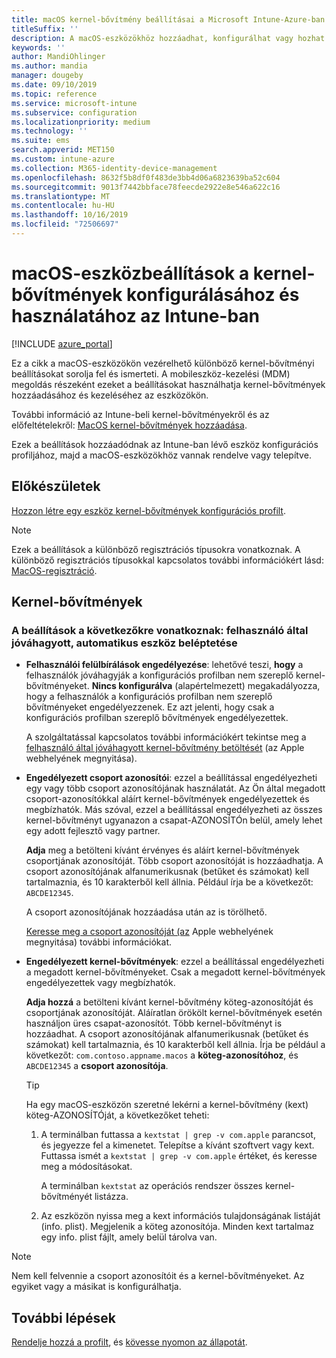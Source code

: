 ```yaml
---
title: macOS kernel-bővítmény beállításai a Microsoft Intune-Azure-ban | Microsoft Docs
titleSuffix: ''
description: A macOS-eszközökhöz hozzáadhat, konfigurálhat vagy hozhat létre beállításokat a kernel-bővítmények használatához. Azt is lehetővé teszi, hogy a felhasználók felülbírálják a jóváhagyott bővítményeket, engedélyezik az összes bővítményt a csoport azonosítójában, vagy engedélyezik az egyes bővítményeket vagy alkalmazásokat a Microsoft Intune.
keywords: ''
author: MandiOhlinger
ms.author: mandia
manager: dougeby
ms.date: 09/10/2019
ms.topic: reference
ms.service: microsoft-intune
ms.subservice: configuration
ms.localizationpriority: medium
ms.technology: ''
ms.suite: ems
search.appverid: MET150
ms.custom: intune-azure
ms.collection: M365-identity-device-management
ms.openlocfilehash: 8632f5b8df0f483de3bb4d06a6823639ba52c604
ms.sourcegitcommit: 9013f7442bbface78feecde2922e8e546a622c16
ms.translationtype: MT
ms.contentlocale: hu-HU
ms.lasthandoff: 10/16/2019
ms.locfileid: "72506697"
---
```

# <a name="macos-device-settings-to-configure-and-use-kernel-extensions-in-intune"></a>macOS-eszközbeállítások a kernel-bővítmények konfigurálásához és használatához az Intune-ban

[!INCLUDE [azure_portal](../includes/azure_portal.md)]

Ez a cikk a macOS-eszközökön vezérelhető különböző kernel-bővítményi beállításokat sorolja fel és ismerteti. A mobileszköz-kezelési (MDM) megoldás részeként ezeket a beállításokat használhatja kernel-bővítmények hozzáadásához és kezeléséhez az eszközökön.

További információ az Intune-beli kernel-bővítményekről és az előfeltételekről: [MacOS kernel-bővítmények hozzáadása](../kernel-extensions-overview-macos.md).

Ezek a beállítások hozzáadódnak az Intune-ban lévő eszköz konfigurációs profiljához, majd a macOS-eszközökhöz vannak rendelve vagy telepítve.

## <a name="before-you-begin"></a>Előkészületek

[Hozzon létre egy eszköz kernel-bővítmények konfigurációs profilt](../kernel-extensions-overview-macos.md).

> [!NOTE]
> Ezek a beállítások a különböző regisztrációs típusokra vonatkoznak. A különböző regisztrációs típusokkal kapcsolatos további információkért lásd: [MacOS-regisztráció](../macos-enroll.md).

## <a name="kernel-extensions"></a>Kernel-bővítmények

### <a name="settings-apply-to-user-approved-automated-device-enrollment"></a>A beállítások a következőkre vonatkoznak: felhasználó által jóváhagyott, automatikus eszköz beléptetése

- **Felhasználói felülbírálások engedélyezése**: lehetővé teszi, **hogy** a felhasználók jóváhagyják a konfigurációs profilban nem szereplő kernel-bővítményeket. **Nincs konfigurálva** (alapértelmezett) megakadályozza, hogy a felhasználók a konfigurációs profilban nem szereplő bővítményeket engedélyezzenek. Ez azt jelenti, hogy csak a konfigurációs profilban szereplő bővítmények engedélyezettek.

  A szolgáltatással kapcsolatos további információkért tekintse meg a [felhasználó által jóváhagyott kernel-bővítmény betöltését](https://developer.apple.com/library/archive/technotes/tn2459/_index.html) (az Apple webhelyének megnyitása).

- **Engedélyezett csoport azonosítói**: ezzel a beállítással engedélyezheti egy vagy több csoport azonosítójának használatát. Az Ön által megadott csoport-azonosítókkal aláírt kernel-bővítmények engedélyezettek és megbízhatók. Más szóval, ezzel a beállítással engedélyezheti az összes kernel-bővítményt ugyanazon a csapat-AZONOSÍTÓn belül, amely lehet egy adott fejlesztő vagy partner.

  **Adja** meg a betölteni kívánt érvényes és aláírt kernel-bővítmények csoportjának azonosítóját. Több csoport azonosítóját is hozzáadhatja. A csoport azonosítójának alfanumerikusnak (betűket és számokat) kell tartalmaznia, és 10 karakterből kell állnia. Például írja be a következőt: `ABCDE12345`.

  A csoport azonosítójának hozzáadása után az is törölhető.

  [Keresse meg a csoport azonosítóját (az](https://help.apple.com/developer-account/#/dev55c3c710c) Apple webhelyének megnyitása) további információkat.

- **Engedélyezett kernel-bővítmények**: ezzel a beállítással engedélyezheti a megadott kernel-bővítményeket. Csak a megadott kernel-bővítmények engedélyezettek vagy megbízhatók. 

  **Adja hozzá** a betölteni kívánt kernel-bővítmény köteg-azonosítóját és csoportjának azonosítóját. Aláíratlan örökölt kernel-bővítmények esetén használjon üres csapat-azonosítót. Több kernel-bővítményt is hozzáadhat. A csoport azonosítójának alfanumerikusnak (betűket és számokat) kell tartalmaznia, és 10 karakterből kell állnia. Írja be például a következőt: `com.contoso.appname.macos` a **köteg-azonosítóhoz**, és `ABCDE12345` a **csoport azonosítója**.

  > [!TIP]
  > Ha egy macOS-eszközön szeretné lekérni a kernel-bővítmény (kext) köteg-AZONOSÍTÓját, a következőket teheti:
  >
  > 1. A terminálban futtassa a `kextstat | grep -v com.apple` parancsot, és jegyezze fel a kimenetet. Telepítse a kívánt szoftvert vagy kext. Futtassa ismét a `kextstat | grep -v com.apple` értéket, és keresse meg a módosításokat.
  >
  >    A terminálban `kextstat` az operációs rendszer összes kernel-bővítményét listázza. 
  >
  > 2. Az eszközön nyissa meg a kext információs tulajdonságának listáját (info. plist). Megjelenik a köteg azonosítója. Minden kext tartalmaz egy info. plist fájlt, amely belül tárolva van. 

> [!NOTE]
> Nem kell felvennie a csoport azonosítóit és a kernel-bővítményeket. Az egyiket vagy a másikat is konfigurálhatja.

## <a name="next-steps"></a>További lépések

[Rendelje hozzá a profilt](../device-profile-assign.md), és [kövesse nyomon az állapotát](../device-profile-monitor.md).
